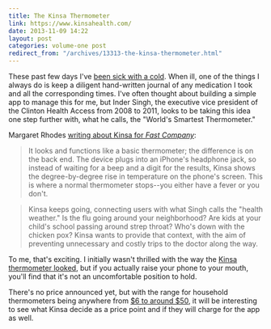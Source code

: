 ```yaml
---
title: The Kinsa Thermometer
link: https://www.kinsahealth.com/
date: 2013-11-09 14:22
layout: post
categories: volume-one post
redirect_from: "/archives/13313-the-kinsa-thermometer.html"
---
```



These past few days I've [been sick with a cold](https://twitter.com/kyledregercom/status/398851532848132096). When ill, one of the things I always do is keep a diligent hand-written journal of any medication I took and all the corresponding times. I've often thought about building a simple app to manage this for me, but Inder Singh, the executive vice president of the Clinton Health Access from 2008 to 2011, looks to be taking this idea one step further with, what he calls, the "World's Smartest Thermometer."

Margaret Rhodes [writing about Kinsa for _Fast Company_](http://www.fastcodesign.com/3020201/innovation-by-design/this-tech-enabled-thermometer-tracks-more-than-just-a-fever):

> It looks and functions like a basic thermometer; the difference is on the back end. The device plugs into an iPhone's headphone jack, so instead of waiting for a beep and a digit for the results, Kinsa shows the degree-by-degree rise in temperature on the phone's screen. This is where a normal thermometer stops--you either have a fever or you don't.

>

> Kinsa keeps going, connecting users with what Singh calls the "health weather." Is the flu going around your neighborhood? Are kids at your child's school passing around strep throat? Who's down with the chicken pox? Kinsa wants to provide that context, with the aim of preventing unnecessary and costly trips to the doctor along the way.

To me, that's exciting. I initially wasn't thrilled with the way the [Kinsa thermometer looked](http://c.fastcompany.net/multisite_files/fastcompany/imagecache/inline-large/inline/2013/10/3020201-inline-th-pkg-520fuc.png), but if you actually raise your phone to your mouth, you'll find that it's not an uncomfortable position to hold.

There's no price announced yet, but with the range for household thermometers being anywhere from [$6 to around $50](http://www.amazon.com/b?ie=UTF8&node=3764261), it will be interesting to see what Kinsa decide as a price point and if they will charge for the app as well.
